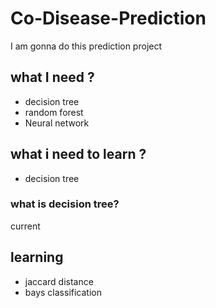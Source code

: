 # Co-Disease-Prediction

I am gonna do this prediction project 


## what I need ?
- decision tree
- random forest 
- Neural network 


## what i need to learn ?
- decision tree

### what is decision tree? 




current 
## learning 
- jaccard distance 
- bays classification 


